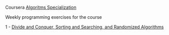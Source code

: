 Coursera [Algoritms Specialization](https://www.coursera.org/specializations/algorithms)

Weekly programming exercises for the course

1 - [Divide and Conquer, Sorting and Searching, and Randomized Algorithms](https://www.coursera.org/learn/algorithms-divide-conquer)
